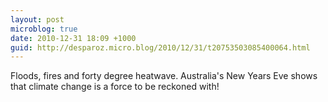 ```yaml
---
layout: post
microblog: true
date: 2010-12-31 18:09 +1000
guid: http://desparoz.micro.blog/2010/12/31/t20753503085400064.html
---
```

Floods, fires and forty degree heatwave. Australia's New Years Eve shows that climate change is a force to be reckoned with!
